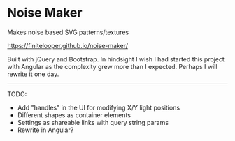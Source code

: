 # Noise Maker

Makes noise based SVG patterns/textures

https://finitelooper.github.io/noise-maker/

Built with jQuery and Bootstrap. In hindsight I wish I had started this project with Angular as the complexity grew more than I expected. Perhaps I will rewrite it one day.

---

TODO:

- Add "handles" in the UI for modifying X/Y light positions
- Different shapes as container elements
- Settings as shareable links with query string params
- Rewrite in Angular?
